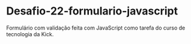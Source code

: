 # Desafio-22-formulario-javascript
Formulário com validação feita com JavaScript como tarefa do curso de tecnologia da Kick.
